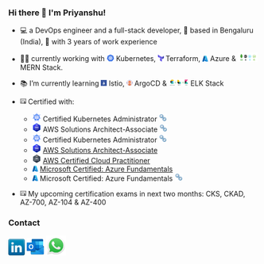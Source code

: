 ### Hi there 👋  I'm Priyanshu! 

- 💻 a DevOps engineer and a full-stack developer, 📍 based in Bengaluru (India), 💼 with 3 years of work experience
- 👨‍💻 currently working with <img src="pictures/kubernetes.png" alt="Kubernetes Logo" width="15"> Kubernetes, <img src="pictures/terraform.png" alt="Terraform Logo" width="12"> Terraform, <img src="pictures/azure.png" alt="Azure Logo" width="12"> Azure & <img src="pictures/mern-stack.png" alt="MERN Logo" width="40"> MERN Stack.
- 📚 I’m currently learning <img src="pictures/istio.png" alt="Istio Logo" width="12"> Istio, <img src="pictures/argocd.png" alt="ArgocCD Logo" width="12"> ArgoCD & <img src="pictures/elk.png" alt="ELK Logo" width="40"> ELK Stack
- <img src="pictures/certificate.png" alt="Certificate Logo" width="12"> Certified with: 
    - <img src="pictures/cka.png" alt="CKA Logo" width="18"> Certified Kubernetes Administrator [<img src="pictures/hyperlink.png" alt="See in Credly" width="16">](https://www.credly.com/badges/dd021ae5-d0ad-4fd2-a6db-4145d2f06239/public_url)
    - <img src="pictures/awssaa.png" alt="AWS SAA Logo" width="18"> AWS Solutions Architect-Associate [<img src="pictures/hyperlink.png" alt="See in Credly" width="16">](https://www.credly.com/badges/6c70e580-dd75-4448-a4ef-34402003a507/public_url)
    - <img src="pictures/cka.png" alt="CKA Logo" width="18"> Certified Kubernetes Administrator [<img src="pictures/hyperlink.png" alt="See in Credly" width="16">](https://www.credly.com/badges/dd021ae5-d0ad-4fd2-a6db-4145d2f06239/public_url)
    - <img src="pictures/awssaa.png" alt="AWS SAA Logo" width="18"> [AWS Solutions Architect-Associate](https://www.credly.com/badges/6c70e580-dd75-4448-a4ef-34402003a507/public_url "See in Credly") 
    - <img src="pictures/awscp.png" alt="AWS CP Logo" width="18"> [AWS Certified Cloud Practitioner](https://www.credly.com/badges/a8ec4b4c-7ac9-4987-9695-66cde38cfaa0/public_url "See in Credly")
    - <img src="pictures/azure.png" alt="Azure Logo" width="12"> [Microsoft Certified: Azure Fundamentals](https://www.credly.com/badges/db38fd28-3ad1-4f8c-bb83-12e0ec707d59?source=linked_in_profile)
    - <img src="pictures/azure.png" alt="Azure Logo" width="12"> Microsoft Certified: Azure Fundamentals [<img src="pictures/hyperlink.png" alt="See in Credly" width="16">](https://www.credly.com/badges/db38fd28-3ad1-4f8c-bb83-12e0ec707d59?source=linked_in_profile)
    
 
- <img src="pictures/certificate.png" alt="Certificate Logo" width="12"> My upcoming certification exams in next two months: CKS, CKAD, AZ-700, AZ-104 & AZ-400




### Contact
<a href="https://www.linkedin.com/in/psshri/"><img src="pictures/linkedin.png" alt="LinkedIn Logo" width="33"/></a>
<a href="mailto:psshri@outlook.com"><img src="pictures/ms_outlook.png" alt="MS Outlook Logo" width="35"/></a>
<a href="https://wa.me/919758439312"><img src="pictures/whatsapp.png" alt="Whatsapp Logo" width="40"/></a>


<!--
**psshri/psshri** is a ✨ _special_ ✨ repository because its `README.md` (this file) appears on your GitHub profile.

Here are some ideas to get you started:

- 🔭 I’m currently working on ...
- 🌱 I’m currently learning ...
- 👯 I’m looking to collaborate on ...
- 🤔 I’m looking for help with ...
- 💬 Ask me about ...
- 📫 How to reach me: ...
- 😄 Pronouns: ...
- ⚡ Fun fact: ...
-->

<!-- ## Skills
- [Skill #1]
- [Skill #2]
- [Skill #3]
- [Skill #4]
- [Skill #5]

## Contact
- [LinkedIn](https://www.linkedin.com/in/yourusername/)
- [Email](mailto:youremail@example.com)
- [Website](https://www.yourwebsite.com/)

Feel free to reach out to me if you have any questions or would like to collaborate on a project! -->
